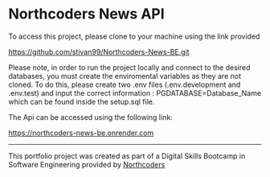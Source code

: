 # Northcoders News API

To access this project, please clone to your machine using the link provided

https://github.com/stivan99/Northcoders-News-BE.git

Please note, in order to run the project locally and connect to the desired databases, you must create the enviromental variables as they are not cloned. To do this, please create two .env files (.env.development and .env.test) and input the correct information : PGDATABASE=Database_Name which can be found inside the setup.sql file.

The Api can be accessed using the following link:

https://northcoders-news-be.onrender.com

---

This portfolio project was created as part of a Digital Skills Bootcamp in Software Engineering provided by [Northcoders](https://northcoders.com/)
